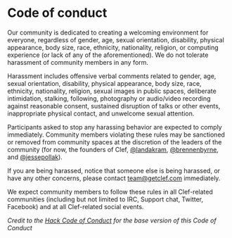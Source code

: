 # Code of conduct

Our community is dedicated to creating a welcoming environment for everyone, regardless of gender, age, sexual orientation, disability, physical appearance, body size, race, ethnicity, nationality, religion, or computing experience (or lack of any of the aforementioned). We do not tolerate harassment of community members in any form. 

Harassment includes offensive verbal comments related to gender, age, sexual orientation, disability, physical appearance, body size, race, ethnicity, nationality, religion, sexual images in public spaces, deliberate intimidation, stalking, following, photography or audio/video recording against reasonable consent, sustained disruption of talks or other events, inappropriate physical contact, and unwelcome sexual attention.

Participants asked to stop any harassing behavior are expected to comply immediately. Community members violating these rules may be sanctioned or removed from community spaces at the discretion of the leaders of the community (for now, the founders of Clef, [@landakram](https://github.com/landakram), [@brennenbyrne](https://github.com/brennenbyrne), and [@jessepollak](https://github.com/jessepollak)).

If you are being harassed, notice that someone else is being harassed, or have any other concerns, please contact team@getclef.com immediately.

We expect community members to follow these rules in all Clef-related communities (including but not limited to IRC, Support chat, Twitter, Facebook) and at all Clef-related social events.

*Credit to the [Hack Code of Conduct](http://hackcodeofconduct.org/) for the base version of this Code of Conduct*
